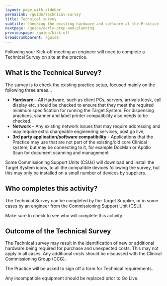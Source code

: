 ```yaml
---
layout: page_with_sidebar
permalink: /guide/technical-survey
title: Technical survey
subtitle: Checking the existing hardware and software at the Practice for compatibility
nextpage: /guide/early-prep-and-planning
previouspage: /guide/kick-off
breadcrumbparent: /guide
---
```


Following your Kick-off meeting an engineer will need to complete a Technical Survey on site at the practice. 



## What is the Technical Survey?

The survey is to check the existing practice setup, focused mainly on the following three areas...

* __Hardware__ – All Hardware, such as client PCs, servers, arrivals kiosk, call display etc. should be checked to ensure that they meet the required minimum specification for running the Target System. For dispensing practices, scanner and label printer compatibility also needs to be checked.
* __Network__ – Any existing network issues that may require addressing and may require extra chargeable engineering services, post go live, 
* __3rd party application/software compatibility__ - Applications that the Practice may use that are not part of the existing/old core Clinical system, but may be connecting to it, for example DocMan or Apollo Scan for document scanning and management



Some Commissioning Support Units (CSUs) will download and install the Target System icons, to all the compatible devices following the survey, but this may only be installed on a small number of devices by suppliers.

## Who completes this activity?

The Technical Survey can be completed by the Target Supplier, or in some cases by an engineer from the Commissioning Support Unit (CSU).

Make sure to check to see who will complete this activity.



## Outcome of the Technical Survey

The Technical survey may result in the identification of new or additional hardware being required for purchase and unexpected costs. This may not apply in all cases. Any additional costs should be discussed with the Clinical Commissioning Group (CCG).

The Practice will be asked to sign off a form for Technical requirements.

Any incompatible equipment should be replaced prior to Go Live.
